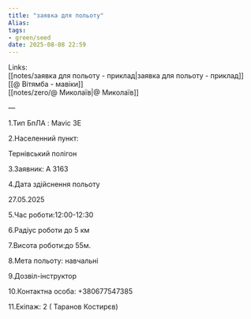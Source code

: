```yaml
---
title: "заявка для польоту"
Alias: 
tags:
- green/seed
date: 2025-08-08 22:59
---
```

Links:  
[[notes/заявка для польоту - приклад|заявка для польоту - приклад]]  
[[@ Вітямба - мавіки]]  
[[notes/zero/@ Миколаїв|@ Миколаїв]]

—

1.Тип БпЛА : Mavic 3Е

2.Населенний пункт:

Тернівський полігон

3.Заявник: А 3163

4.Дата здійснення польоту

27.05.2025

5.Час роботи:12:00-12:30

6.Радіус роботи до 5 км

7.Висота роботи:до 55м.

8.Мета польоту: навчальні

9.Дозвіл-інструктор

10.Контактна особа: +380677547385

11.Екіпаж: 2 ( Таранов Костирєв)
